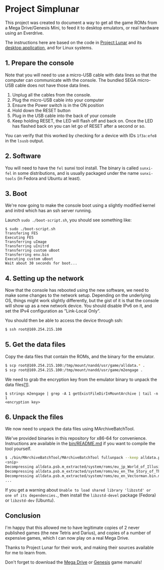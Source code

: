 # Project Simplunar

This project was created to document a way to get all the game ROMs
from a Mega Drive/Genesis Mini, to feed it to desktop emulators, or
real hardware using an Everdrive.

The instructions here are based on the code in [Project Lunar](https://modmyclassic.com/project-lunar/)
and its [desktop application](https://github.com/Project-Lunar/Project-Lunar-Desktop-App),
and for Linux systems.

## 1. Prepare the console

Note that you will need to use a micro-USB cable with data lines so that the
computer can communicate with the console. The bundled SEGA micro-USB cable does
not have those data lines.

1. Unplug all the cables from the console.
1. Plug the micro-USB cable into your computer
1. Ensure the Power switch is in the ON position
1. Hold down the RESET button
1. Plug in the USB cable into the back of your console
1. Keep holding RESET, the LED will flash off and back on. Once the LED has
   flashed back on you can let go of RESET after a second or so.

You can verify that this worked by checking for a device with IDs `1f3a:efe8` in
the `lsusb` output.

## 2. Software

You will need to have the `fel` sunxi tool install. The binary is called
`sunxi-fel` in some distributions, and is usually packaged under the name
`sunxi-tools` (in Fedora and Ubuntu at least).

## 3. Boot

We're now going to make the console boot using a slightly modified kernel and
initrd which has an ssh server running.

Launch `sudo ./boot-script.sh`, you should see something like:

```
$ sudo ./boot-script.sh
Transfering FES
Executing FES
Transferring uImage
Transferring uInitrd
Transferring custom uBoot
Transferring env.bin
Executing custom uBoot
Wait about 30 seconds for boot...
```

## 4. Setting up the network

Now that the console has rebooted using the new software, we need to make some
changes to the network setup. Depending on the underlying OS, things might work
slightly differently, but the gist of it is that the console will show up as a
new network device. You should disable IPv6 on it, and set the IPv4
configuration as “Link-Local Only“.

You should then be able to access the device through ssh:

```sh
$ ssh root@169.254.215.100
```

## 5. Get the data files

Copy the data files that contain the ROMs, and the binary for the emulator.

```sh
$ scp root@169.254.215.100:/tmp/mount/nandd/usr/game/alldata.* .
$ scp root@169.254.215.100:/tmp/mount/nandd/usr/game/m2engage .
```

We need to grab the encryption key from the emulator binary to unpack the
data files[[1](https://github.com/Project-Lunar/Project-Lunar-M2Engage-Library/blob/86c570cdb97516bcd0d3467a8e72d3b4ff463391/M2engage/m2engage.cs#L18-L33)].

```
$ strings m2engage | grep -A 1 getExistFileDirInMountArchive | tail -n 1
<encryption key>
```

## 6. Unpack the files

We now need to unpack the data files using MArchiveBatchTool.

We've provided binaries in this repository for x86-64 for convenience.
Instructions are available in the [bin/README.md](bin/README.md) if you
want to compile the tool yourself.

```sh
$ ./bin/MArchiveBatchTool/MArchiveBatchTool fullunpack --keep alldata.psb.m zstd <encryption key> 64
<snip>
Decompressing alldata.psb.m_extracted/system/roms/eu_jp_World_of_Illusion.bin.m
Decompressing alldata.psb.m_extracted/system/roms/eu_en_The_Story_of_Thor.bin.m
Decompressing alldata.psb.m_extracted/system/roms/eu_en_Vectorman.bin.m
...
```

If you get a warning about `Unable to load shared library 'libzstd' or
one of its dependencies.`, then install the `libzstd-devel` package (Fedora)
or `libzstd-dev` (Ubuntu).

## Conclusion

I'm happy that this allowed me to have legitimate copies of 2 never published
games (the new Tetris and Darius), and copies of a number of expensive games,
which I can now play on a real Mega Drive.

Thanks to Project Lunar for their work, and making their sources available for
me to learn from.

Don't forget to download the [Mega Drive](https://manuals.sega.com/megadrivemini/pdf/)
or [Genesis](https://manuals.sega.com/genesismini/pdf/) game manuals!

